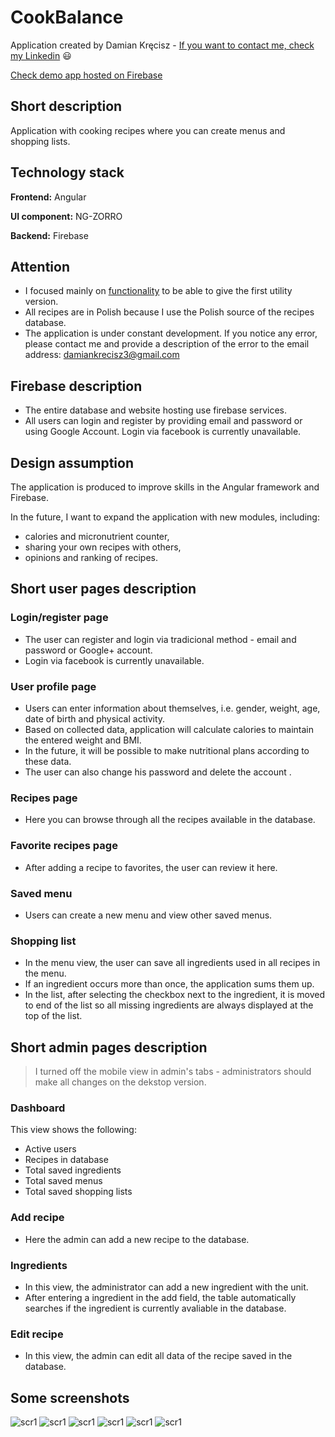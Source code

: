 # CookBalance

Application created by Damian Kręcisz - [If you want to contact me, check my Linkedin](https://www.linkedin.com/in/damiankrecisz/) :smiley:

[Check demo app hosted on Firebase](https://cookbalance-41649.web.app/)


## Short description
Application with cooking recipes where you can create menus and shopping lists.


## Technology stack 

**Frontend:** Angular

**UI component:** NG-ZORRO

**Backend:** Firebase

## Attention

- I focused mainly on <ins>functionality</ins> to be able to give the first utility version.
- All recipes are in Polish because I use the Polish source of the recipes database.
- The application is under constant development. If you notice any error, please contact me and provide a description of the error to the email address: damiankrecisz3@gmail.com
 
## Firebase description

- The entire database and website hosting use firebase services.
- All users can login and register by providing email and password or using Google Account. Login via facebook is currently unavailable.

## Design assumption

The application is produced to improve skills in the Angular framework and Firebase.

 In the future, I want to expand the application with new modules, including:
 - calories and micronutrient counter,
 - sharing your own recipes with others,
 - opinions and ranking of recipes.

## Short user pages description

### Login/register page

 - The user can register and login via tradicional method - email and password or Google+ account.
 - Login via facebook is currently unavailable.
 
### User profile page
 - Users can enter information about themselves, i.e. gender, weight, age, date of birth and physical activity.
 - Based on collected data, application will calculate calories to maintain the entered weight and BMI.
 - In the future, it will be possible to make nutritional plans according to these data.
 - The user can also change his password and delete the account .

### Recipes page

 - Here you can browse through all the recipes available in the database.

### Favorite recipes page

 - After adding a recipe to favorites, the user can review it here.

### Saved menu

 - Users can create a new menu and view other saved menus.

### Shopping list

 - In the menu view, the user can save all ingredients used in all recipes in the menu.
 - If an ingredient occurs more than once, the application sums them up.
 - In the list, after selecting the checkbox next to the ingredient, it is moved to end of the list so all missing ingredients are always displayed at the top of the list.


## Short admin pages description

> I turned off the mobile view in admin's tabs - administrators should make all changes on the dekstop version.

### Dashboard

This view shows the following:

 - Active users
 - Recipes in database
 - Total saved ingredients
 - Total saved menus
 - Total saved shopping lists
 
### Add recipe

 - Here the admin can add a new recipe to the database.

### Ingredients

 - In this view, the administrator can add a new ingredient with the unit.
 - After entering a ingredient in the add field, the table automatically searches if the ingredient is currently avaliable in the database.

### Edit recipe

 - In this view, the admin can edit all data of the recipe saved in the database.

## Some screenshots

![scr1](https://i.ibb.co/fp4cFm2/scr1.png)
![scr1](https://i.ibb.co/mHyW43B/scr2.png)
![scr1](https://i.ibb.co/tZbh37J/scr3.png)
![scr1](https://i.ibb.co/XF27QfC/scr4.png)
![scr1](https://i.ibb.co/DRcF6WL/scr5.png)
![scr1](https://i.ibb.co/7nkJ1Yk/scr6.png)


